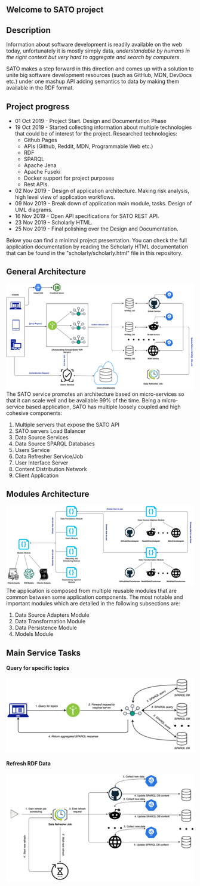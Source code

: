 ## Welcome to SATO project 

## Description
Information about software development is readily available on the web today, unfortunately it is mostly simply data, _*understandable by humans in the right context but very hard to aggregate and search by computers*_. 

SATO makes a step forward in this direction and comes up with a solution to unite big software development resources (such as GitHub, MDN, DevDocs etc.) under one mashup API adding semantics to data by making them available in the RDF format.

## Project progress
- 01 Oct 2019 - Project Start. Design and Documentation Phase
- 19 Oct 2019 - Started collecting information about multiple technologies that could be of interest for the project. Researched technologies: 
  - Github Pages
  - APIs (Github, Reddit, MDN, Programmable Web etc.) 
  - RDF 
  - SPARQL 
  - Apache Jena
  - Apache Fuseki
  - Docker support for project purposes
  - Rest APIs.
- 02 Nov 2019 - Design of application architecture. Making risk analysis, high level view of application workflows.
- 09 Nov 2019 - Break down of application main module, tasks. Design of UML diagrams.
- 16 Nov 2019 - Open API specifications for SATO REST API.
- 23 Nov 2019 - Scholarly HTML.
- 25 Nov 2019 - Final polishing over the Design and Documentation.

Below you can find a minimal project presentation. You can check the full application documentation by reading the Scholarly HTML documentation that can be found in the "scholarly/scholarly.html" file in this repository.

## General Architecture
![alt text](https://github.com/StefanCosminR/sato/raw/master/scholarly/WADE/SATO-Architecture.png)
The SATO service promotes an architecture based on micro-services so that it can scale well and be available 99% of the time. Being a micro-service based application, SATO has multiple loosely coupled and high cohesive components:

1. Multiple servers that expose the SATO API
2. SATO servers Load Balancer
3. Data Source Services
4. Data Source SPARQL Databases
5. Users Service
6. Data Refresher Service/Job
7. User Interface Server
8. Content Distribution Network
9. Client Application

## Modules Architecture
![alt text](https://github.com/StefanCosminR/sato/raw/master/scholarly/WADE/SATO-Main-Modules.png)
The application is composed from multiple reusable modules that are common between some application components. The most notable and important modules which are detailed in the following subsections are:

1. Data Source Adapters Module
2. Data Transformation Module
3. Data Persistence Module
4. Models Module


## Main Service Tasks
#### Query for specific topics
![alt text](https://github.com/StefanCosminR/sato/raw/master/scholarly/WADE/QueryForTopics.png)

#### Refresh RDF Data
![alt text](https://github.com/StefanCosminR/sato/raw/master/scholarly/WADE/DataRefreshFlow.png)
